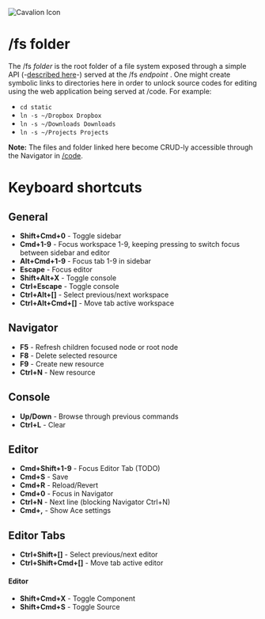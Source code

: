 ![Cavalion Icon](/home/icon.png)

# /fs folder

The /fs _folder_ is the root folder of a file system exposed through a simple API (-[described here](https://google.com/?q=please%20describe)-) served at the /fs _endpoint_ . One might create symbolic links to directories here in order to unlock source codes for editing using the web application being served at /code. For example:

* `cd static`
* `ln -s ~/Dropbox Dropbox`
* `ln -s ~/Downloads Downloads`
* `ln -s ~/Projects Projects`

**Note:** The files and folder linked here become CRUD-ly accessible through the Navigator in [/code](/code).

# Keyboard shortcuts

## General
- **Shift+Cmd+0** - Toggle sidebar
- **Cmd+1-9** - Focus workspace 1-9, keeping pressing to switch focus between sidebar and editor
- **Alt+Cmd+1-9** - Focus tab 1-9 in sidebar
- **Escape** - Focus editor
- **Shift+Alt+X** - Toggle console
- **Ctrl+Escape** - Toggle console
- **Ctrl+Alt+[]** - Select previous/next workspace
- **Ctrl+Alt+Cmd+[]** - Move tab active workspace 

## Navigator
- **F5** - Refresh children focused node or root node
- **F8** - Delete selected resource
- **F9** - Create new resource
- **Ctrl+N** - New resource
 
## Console
- **Up/Down** - Browse through previous commands
- **Ctrl+L** - Clear

## Editor
- **Cmd+Shift+1-9** - Focus Editor Tab (TODO)
- **Cmd+S** - Save
- **Cmd+R** - Reload/Revert
- **Cmd+0** - Focus in Navigator
- **Ctrl+N** - Next line (blocking Navigator Ctrl+N)
- **Cmd+,** - Show Ace settings

## Editor Tabs
- **Ctrl+Shift+[]** - Select previous/next editor
- **Ctrl+Shift+Cmd+[]** - Move tab active editor

#### Editor<vcl>
- **Shift+Cmd+X** - Toggle Component
- **Shift+Cmd+S** - Toggle Source